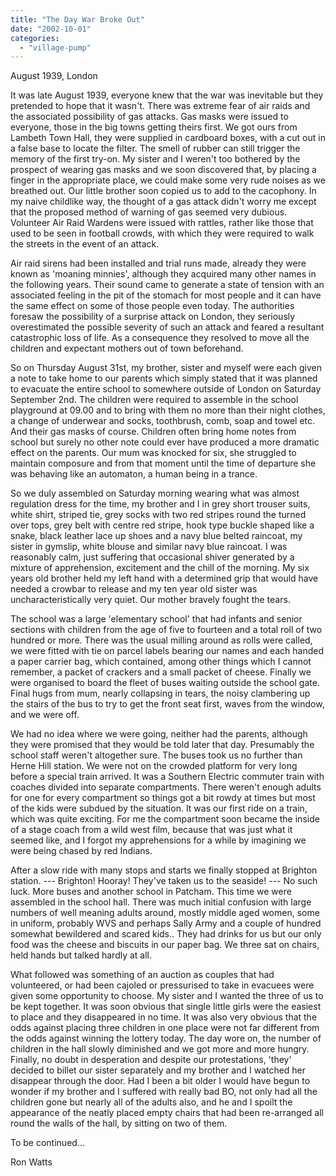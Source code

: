 ```yaml
---
title: "The Day War Broke Out"
date: "2002-10-01"
categories: 
  - "village-pump"
---
```


August 1939, London

It was late August 1939, everyone knew that the war was inevitable but they pretended to hope that it wasn't. There was extreme fear of air raids and the associated possibility of gas attacks. Gas masks were issued to everyone, those in the big towns getting theirs first. We got ours from Lambeth Town Hall, they were supplied in cardboard boxes, with a cut out in a false base to locate the filter. The smell of rubber can still trigger the memory of the first try-on. My sister and I weren't too bothered by the prospect of wearing gas masks and we soon discovered that, by placing a finger in the appropriate place, we could make some very rude noises as we breathed out. Our little brother soon copied us to add to the cacophony. In my naive childlike way, the thought of a gas attack didn't worry me except that the proposed method of warning of gas seemed very dubious. Volunteer Air Raid Wardens were issued with rattles, rather like those that used to be seen in football crowds, with which they were required to walk the streets in the event of an attack.

Air raid sirens had been installed and trial runs made, already they were known as 'moaning minnies', although they acquired many other names in the following years. Their sound came to generate a state of tension with an associated feeling in the pit of the stomach for most people and it can have the same effect on some of those people even today. The authorities foresaw the possibility of a surprise attack on London, they seriously overestimated the possible severity of such an attack and feared a resultant catastrophic loss of life. As a consequence they resolved to move all the children and expectant mothers out of town beforehand.

So on Thursday August 31st, my brother, sister and myself were each given a note to take home to our parents which simply stated that it was planned to evacuate the entire school to somewhere outside of London on Saturday September 2nd. The children were required to assemble in the school playground at 09.00 and to bring with them no more than their night clothes, a change of underwear and socks, toothbrush, comb, soap and towel etc. And their gas masks of course. Children often bring home notes from school but surely no other note could ever have produced a more dramatic effect on the parents. Our mum was knocked for six, she struggled to maintain composure and from that moment until the time of departure she was behaving like an automaton, a human being in a trance.

So we duly assembled on Saturday morning wearing what was almost regulation dress for the time, my brother and I in grey short trouser suits, white shirt, striped tie, grey socks with two red stripes round the turned over tops, grey belt with centre red stripe, hook type buckle shaped like a snake, black leather lace up shoes and a navy blue belted raincoat, my sister in gymslip, white blouse and similar navy blue raincoat. I was reasonably calm, just suffering that occasional shiver generated by a mixture of apprehension, excitement and the chill of the morning. My six years old brother held my left hand with a determined grip that would have needed a crowbar to release and my ten year old sister was uncharacteristically very quiet. Our mother bravely fought the tears.

The school was a large 'elementary school' that had infants and senior sections with children from the age of five to fourteen and a total roll of two hundred or more. There was the usual milling around as rolls were called, we were fitted with tie on parcel labels bearing our names and each handed a paper carrier bag, which contained, among other things which I cannot remember, a packet of crackers and a small packet of cheese. Finally we were organised to board the fleet of buses waiting outside the school gate. Final hugs from mum, nearly collapsing in tears, the noisy clambering up the stairs of the bus to try to get the front seat first, waves from the window, and we were off.

We had no idea where we were going, neither had the parents, although they were promised that they would be told later that day. Presumably the school staff weren't altogether sure. The buses took us no further than Herne Hill station. We were not on the crowded platform for very long before a special train arrived. It was a Southern Electric commuter train with coaches divided into separate compartments. There weren't enough adults for one for every compartment so things got a bit rowdy at times but most of the kids were subdued by the situation. It was our first ride on a train, which was quite exciting. For me the compartment soon became the inside of a stage coach from a wild west film, because that was just what it seemed like, and I forgot my apprehensions for a while by imagining we were being chased by red Indians.

After a slow ride with many stops and starts we finally stopped at Brighton station. --- Brighton! Hooray! They've taken us to the seaside! --- No such luck. More buses and another school in Patcham. This time we were assembled in the school hall. There was much initial confusion with large numbers of well meaning adults around, mostly middle aged women, some in uniform, probably WVS and perhaps Sally Army and a couple of hundred somewhat bewildered and scared kids.. They had drinks for us but our only food was the cheese and biscuits in our paper bag. We three sat on chairs, held hands but talked hardly at all.

What followed was something of an auction as couples that had volunteered, or had been cajoled or pressurised to take in evacuees were given some opportunity to choose. My sister and I wanted the three of us to be kept together. It was soon obvious that single little girls were the easiest to place and they disappeared in no time. It was also very obvious that the odds against placing three children in one place were not far different from the odds against winning the lottery today. The day wore on, the number of children in the hall slowly diminished and we got more and more hungry. Finally, no doubt in desperation and despite our protestations, 'they' decided to billet our sister separately and my brother and I watched her disappear through the door. Had I been a bit older I would have begun to wonder if my brother and I suffered with really bad BO, not only had all the children gone but nearly all of the adults also, and he and I spoilt the appearance of the neatly placed empty chairs that had been re-arranged all round the walls of the hall, by sitting on two of them.

To be continued...

Ron Watts
